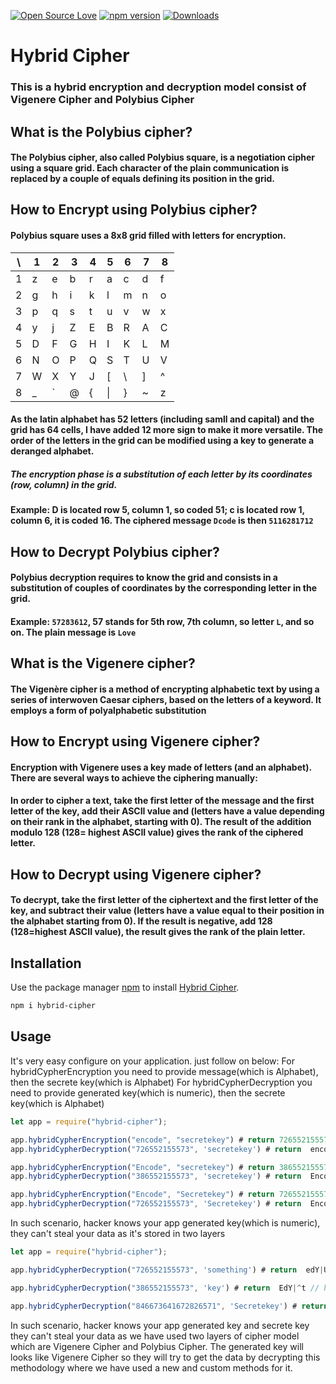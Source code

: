 [![Open Source Love](https://badges.frapsoft.com/os/mit/mit.svg?v=102)](https://github.com/elubilu/hybrid-cypher)
[![npm version](https://badge.fury.io/js/password-meter-pro.svg)](https://badge.fury.io/js/hybrid-cipher)
[![Downloads](https://img.shields.io/npm/dm/hybrid-cipher.svg)](https://www.npmjs.com/package/hybrid-cipher)

# Hybrid Cipher
### This is a hybrid encryption and decryption model consist of Vigenere Cipher and Polybius Cipher

## What is the Polybius cipher?

 #### The Polybius cipher, also called Polybius square, is a negotiation cipher using a square grid. Each character of the plain communication is replaced by a couple of equals defining its position in the grid. 

## How to Encrypt using Polybius cipher?
#### Polybius square uses a 8x8 grid filled with letters for encryption.

| \ | 1 | 2 | 3 | 4 | 5 | 6 | 7 | 8 |
| - | - | - | - | - | - | - | - | - |
| 1 | z | e | b | r | a | c | d | f |
| 2 | g | h | i | k | l | m | n | o |
| 3 | p | q | s | t | u | v | w | x |
| 4 | y | j | Z | E | B | R | A | C |
| 5 | D | F | G | H | I | K | L | M |
| 6 | N | O | P | Q | S | T | U | V |
| 7 | W | X | Y | J | [ | \ | ] | ^ |
| 8 | _ | ` | @ | { | \| | } | ~ | z |


#### As the latin alphabet has 52 letters (including samll and capital) and the grid has 64 cells, I have added 12 more sign to make it more versatile. The order of the letters in the grid can be modified using a key to generate a deranged alphabet.

##### The encryption phase is a substitution of each letter by its coordinates (row, column) in the grid.

#### Example: D is located row 5, column 1, so coded 51; c is located row 1, column 6, it is coded 16. The ciphered message `Dcode` is then `5116281712`

## How to Decrypt Polybius cipher?

#### Polybius decryption requires to know the grid and consists in a substitution of couples of coordinates by the corresponding letter in the grid.
#### Example: `57283612`, 57 stands for 5th row, 7th column, so letter `L`, and so on. The plain message is `Love`

## What is the Vigenere cipher?

#### The Vigenère cipher is a method of encrypting alphabetic text by using a series of interwoven Caesar ciphers, based on the letters of a keyword. It employs a form of polyalphabetic substitution

## How to Encrypt using Vigenere cipher?

#### Encryption with Vigenere uses a key made of letters (and an alphabet). There are several ways to achieve the ciphering manually:

#### In order to cipher a text, take the first letter of the message and the first letter of the key, add their ASCII value and  (letters have a value depending on their rank in the alphabet, starting with 0). The result of the addition modulo 128 (128= highest ASCII value) gives the rank of the ciphered letter. 

## How to Decrypt using Vigenere cipher?

#### To decrypt, take the first letter of the ciphertext and the first letter of the key, and subtract their value (letters have a value equal to their position in the alphabet starting from 0). If the result is negative, add 128 (128=highest ASCII value), the result gives the rank of the plain letter.


## Installation

Use the package manager [npm](https://www.npmjs.com/package/hybrid-cipher) to install [Hybrid Cipher](https://www.npmjs.com/package/hybrid-cipher).

```bash
npm i hybrid-cipher

```

## Usage

It's very easy configure on your application. just follow on below: 
For hybridCypherEncryption you need to provide message(which is Alphabet), then the secrete key(which is Alphabet)
For hybridCypherDecryption you need to provide generated key(which is numeric), then the secrete key(which is Alphabet)

```javascript
let app = require("hybrid-cipher");

app.hybridCypherEncryption("encode", "secretekey") # return 726552155573
app.hybridCypherDecryption("726552155573", 'secretekey') # return  encode

app.hybridCypherEncryption("Encode", "secretekey") # return 386552155573
app.hybridCypherDecryption("386552155573", 'secretekey') # return  Encode

app.hybridCypherEncryption("Encode", "Secretekey") # return 726552155573
app.hybridCypherDecryption("726552155573", 'Secretekey') # return  Encode

```
In such scenario, hacker knows your app generated key(which is numeric), they can't steal your data as it's stored in two layers

```javascript
let app = require("hybrid-cipher");

app.hybridCypherDecryption("726552155573", 'something') # return  edY|Uq  // Here the result is wrong,  it supposed to be 'encode'

app.hybridCypherDecryption("386552155573", 'key') # return  EdY|^t // here the result is wrong, it supposed to be 'Encode'

app.hybridCypherDecryption("846673641672826571", 'Secretekey') # return  hov_~d{hr // here the result is wrong, it supposed to be 'HelloWorld' 

```
In such scenario, hacker knows your app generated key and secrete key  they can't steal your data as we have used two layers of cipher model which are Vigenere Cipher and Polybius Cipher.
The generated key will looks like Vigenere Cipher so they will try to get the data by decrypting this methodology where we have used a new and custom methods for it. 

